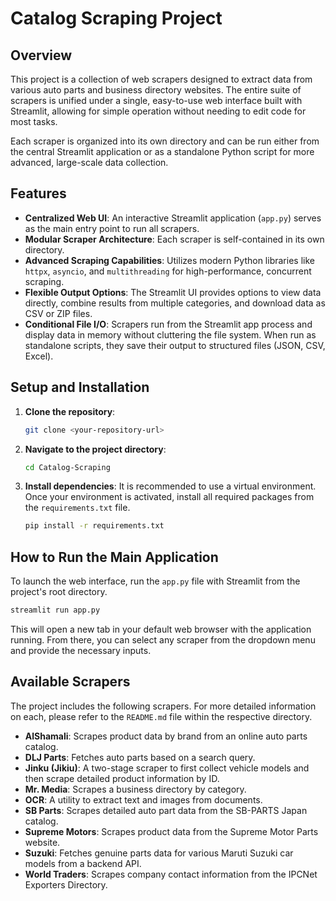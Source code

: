 # Catalog Scraping Project

## Overview

This project is a collection of web scrapers designed to extract data from various auto parts and business directory websites. The entire suite of scrapers is unified under a single, easy-to-use web interface built with Streamlit, allowing for simple operation without needing to edit code for most tasks.

Each scraper is organized into its own directory and can be run either from the central Streamlit application or as a standalone Python script for more advanced, large-scale data collection.

## Features

-   **Centralized Web UI**: An interactive Streamlit application (`app.py`) serves as the main entry point to run all scrapers.
-   **Modular Scraper Architecture**: Each scraper is self-contained in its own directory.
-   **Advanced Scraping Capabilities**: Utilizes modern Python libraries like `httpx`, `asyncio`, and `multithreading` for high-performance, concurrent scraping.
-   **Flexible Output Options**: The Streamlit UI provides options to view data directly, combine results from multiple categories, and download data as CSV or ZIP files.
-   **Conditional File I/O**: Scrapers run from the Streamlit app process and display data in memory without cluttering the file system. When run as standalone scripts, they save their output to structured files (JSON, CSV, Excel).

## Setup and Installation

1.  **Clone the repository**:
    ```bash
    git clone <your-repository-url>
    ```

2.  **Navigate to the project directory**:
    ```bash
    cd Catalog-Scraping
    ```

3.  **Install dependencies**:
    It is recommended to use a virtual environment. Once your environment is activated, install all required packages from the `requirements.txt` file.
    ```bash
    pip install -r requirements.txt
    ```

## How to Run the Main Application

To launch the web interface, run the `app.py` file with Streamlit from the project's root directory.

```bash
streamlit run app.py
```

This will open a new tab in your default web browser with the application running. From there, you can select any scraper from the dropdown menu and provide the necessary inputs.

## Available Scrapers

The project includes the following scrapers. For more detailed information on each, please refer to the `README.md` file within the respective directory.

-   **AlShamali**: Scrapes product data by brand from an online auto parts catalog.
-   **DLJ Parts**: Fetches auto parts based on a search query.
-   **Jinku (Jikiu)**: A two-stage scraper to first collect vehicle models and then scrape detailed product information by ID.
-   **Mr. Media**: Scrapes a business directory by category.
-   **OCR**: A utility to extract text and images from documents.
-   **SB Parts**: Scrapes detailed auto part data from the SB-PARTS Japan catalog.
-   **Supreme Motors**: Scrapes product data from the Supreme Motor Parts website.
-   **Suzuki**: Fetches genuine parts data for various Maruti Suzuki car models from a backend API.
-   **World Traders**: Scrapes company contact information from the IPCNet Exporters Directory.
